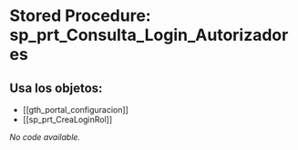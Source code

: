 # Stored Procedure: sp_prt_Consulta_Login_Autorizadores

## Usa los objetos:
- [[gth_portal_configuracion]]
- [[sp_prt_CreaLoginRol]]

*No code available.*
